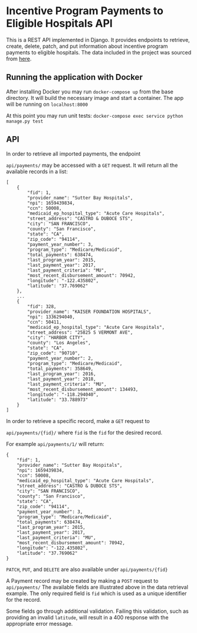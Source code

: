 # Incentive Program Payments to Eligible Hospitals API
This is a REST API implemented in Django. It provides endpoints to retrieve,
create, delete, patch, and put information about incentive program payments to
eligible hospitals. The data included in the project was sourced from [here](https://healthdata.gov/dataset/electronic-health-record-ehr-incentive-program-payments-eligible-hospitals).

## Running the application with Docker
After installing Docker you may run
`docker-compose up`
from the base directory.
It will build the necessary image and start a container.
The app will be running on `localhost:8000`

At this point you may run unit tests:
`docker-compose exec service python manage.py test`

## API
In order to retrieve all imported payments, the endpoint

`api/payments/` may be accessed with a `GET` request.
It will return all the available records in a list:

```
[
    {
        "fid": 1,
        "provider_name": "Sutter Bay Hospitals",
        "npi": 1659439834,
        "ccn": 50008,
        "medicaid_ep_hospital_type": "Acute Care Hospitals",
        "street_address": "CASTRO & DUBOCE STS",
        "city": "SAN FRANCISCO",
        "county": "San Francisco",
        "state": "CA",
        "zip_code": "94114",
        "payment_year_number": 3,
        "program_type": "Medicare/Medicaid",
        "total_payments": 638474,
        "last_program_year": 2015,
        "last_payment_year": 2017,
        "last_payment_criteria": "MU",
        "most_recent_disbursement_amount": 70942,
        "longitude": "-122.435802",
        "latitude": "37.769062"
    },
    ...
    {
        "fid": 328,
        "provider_name": "KAISER FOUNDATION HOSPITALS",
        "npi": 1336294040,
        "ccn": 50411,
        "medicaid_ep_hospital_type": "Acute Care Hospitals",
        "street_address": "25825 S VERMONT AVE",
        "city": "HARBOR CITY",
        "county": "Los Angeles",
        "state": "CA",
        "zip_code": "90710",
        "payment_year_number": 2,
        "program_type": "Medicare/Medicaid",
        "total_payments": 358649,
        "last_program_year": 2016,
        "last_payment_year": 2018,
        "last_payment_criteria": "MU",
        "most_recent_disbursement_amount": 134493,
        "longitude": "-118.294040",
        "latitude": "33.788973"
    }
]
```

In order to retrieve a specific record, make a `GET` request to

`api/payments/{fid}/` where `fid` is the `fid` for the desired record.

For example `api/payments/1/` will return:

```
{
    "fid": 1,
    "provider_name": "Sutter Bay Hospitals",
    "npi": 1659439834,
    "ccn": 50008,
    "medicaid_ep_hospital_type": "Acute Care Hospitals",
    "street_address": "CASTRO & DUBOCE STS",
    "city": "SAN FRANCISCO",
    "county": "San Francisco",
    "state": "CA",
    "zip_code": "94114",
    "payment_year_number": 3,
    "program_type": "Medicare/Medicaid",
    "total_payments": 638474,
    "last_program_year": 2015,
    "last_payment_year": 2017,
    "last_payment_criteria": "MU",
    "most_recent_disbursement_amount": 70942,
    "longitude": "-122.435802",
    "latitude": "37.769062"
}
```

`PATCH`, `PUT`, and `DELETE` are also available under `api/payments/{fid}`

A Payment record may be created by making a `POST` request to `api/payments/`
The available fields are illustrated above in the data retrieval example.
The only required field is `fid` which is used as a unique identifier for the
record.

Some fields go through additional validation.
Failing this validation, such as providing an invalid `latitude`, will result
in a 400 response with the appropriate error message.
